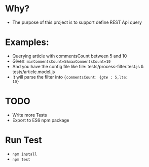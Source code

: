 # Why?
* The purpose of this project is to support define REST Api query

# Examples:

* Querying article with commentsCount between 5 and 10
* Given: <code>minCommentsCount=5&maxCommentsCount=10</code>
* And you have the config file like file: tests/process-filter.test.js & tests/article.model.js
* It will parse the filter into <code>{commentsCount: {$gte: 5,$lte: 10}</code>

# TODO
* Write more Tests
* Export to ES6 npm package

# Run Test
* <code>npm install</code>
* <code>npm test</code>